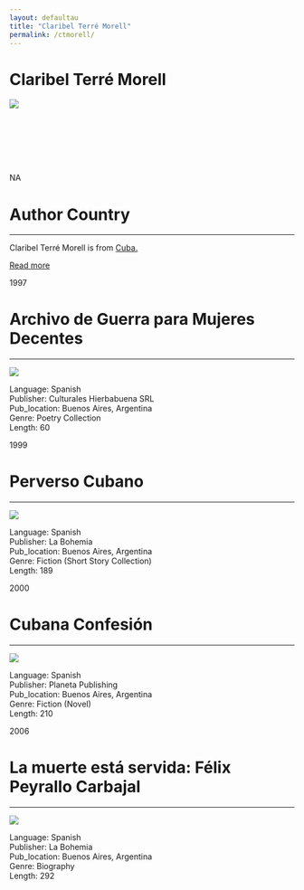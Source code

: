 ```yaml
---
layout: defaultau
title: "Claribel Terré Morell"
permalink: /ctmorell/
---
```

<!-- partial:index.partial.html -->
<div class="content">
    <h1>Claribel Terré Morell</h1>
    <div class="quote">
        <div><img src="https://oncubanews.com/wp-content/uploads/2021/12/Sin-titulo-1-5.jpg" class="logo"></div>
    </div>
    <div class="timeline">
        <div style="padding-bottom:100px;"></div>
        <div class="block">
            <div class="date right"><p class="right"> NA </p></div>
            <div class="dot"></div>
            <div class="left first">
              <div class="author_country">
                <h1>Author Country</h1><hr>
          <div class="aclocation">  <p>Claribel Terré Morell is from <a href="{{ site.baseurl }}/14">Cuba.</a></p></div>
                <div class="acreadmore"><a href="NA" target="_blank">Read more</a></div>
            </div>
            </div>
        </div>
        <div class="block">
            <div class="date left"><p class="left">1997</p></div>
            <div class="dot"></div>
            <div class="right">
                <h1>Archivo de Guerra para Mujeres Decentes</h1><hr>
                <p><img src="https://pictures.abebooks.com/inventory/md/md16032889538.jpg"></p>
                <p>
                Language: Spanish<br/>
                Publisher: Culturales Hierbabuena SRL<br/>
                Pub_location: Buenos Aires, Argentina<br/>
                Genre: Poetry Collection<br/>
                Length: 60</p>
            </div>
        </div>
        <div class="block">
            <div class="date right"><p class="right">1999</p></div>
            <div class="dot"></div>
            <div class="left hide">
                <h1>Perverso Cubano</h1><hr>
                <p><img src="https://pictures.abebooks.com/inventory/16032907322.jpg"></p>
                <p>Language: Spanish<br/>
                Publisher: La Bohemia<br/>
                Pub_location: Buenos Aires, Argentina<br/>
                Genre: Fiction (Short Story Collection)<br/>
                Length: 189</p>
            </div>
        </div>
        <div class="block">
            <div class="date left"><p class="left">2000</p></div>
            <div class="dot"></div>
            <div class="right hide">
                <h1>Cubana Confesión</h1><hr>
                <p><img src="https://images-na.ssl-images-amazon.com/images/I/91jm-3ohjvL.jpg"></p>
                <p>Language: Spanish<br/>
                Publisher: Planeta Publishing<br/>
                Pub_location: Buenos Aires, Argentina<br/>
                Genre: Fiction (Novel)<br/>
                Length: 210</p>
            </div>
        </div>
        <div class="block">
            <div class="date right"><p class="right">2006</p></div>
            <div class="dot"></div>
            <div class="left hide">
                <h1>La muerte está servida: Félix Peyrallo Carbajal</h1><hr>
                <p><img src="https://oncubanews.com/wp-content/uploads/2021/12/Sin-titulo-1-5.jpg"></p>
                <p>Language: Spanish<br/>
                Publisher: La Bohemia<br/>
                Pub_location: Buenos Aires, Argentina<br/>
                Genre: Biography<br/>
                Length: 292</p>
            </div>
        </div>
</div>
<!-- partial -->
<script src='https://cdnjs.cloudflare.com/ajax/libs/jquery/3.1.1/jquery.min.js'></script><script  src="{{ site.baseurl }}/assets/js/authorscript.js"></script>